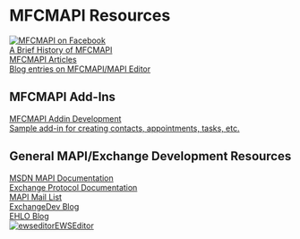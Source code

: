 # MFCMAPI Resources
[![MFCMAPI on Facebook](https://badge.facebook.com/badge/26764016480.2776.1538253884.png)](https://www.facebook.com/MFCMAPI/)<br/>
[A Brief History of MFCMAPI](https://blogs.msdn.microsoft.com/stephen_griffin/2008/01/04/a-brief-history-of-mfcmapi/)<br/>
[MFCMAPI Articles](MFCMAPIArticles.md)<br/>
[Blog entries on MFCMAPI/MAPI Editor](https://blogs.msdn.microsoft.com/stephen_griffin/tag/MFCMAPI)<br/>

## MFCMAPI Add-Ins
[MFCMAPI Addin Development](MFCMAPIAddinDevelopment.md)<br/>
[Sample add-in for creating contacts, appointments, tasks, etc.](CreateOutlookItemsAddin.md)

## General MAPI/Exchange Development Resources
[MSDN MAPI Documentation](https://msdn.microsoft.com/en-us/library/office/cc815646.aspx)<br/>
[Exchange Protocol Documentation](https://msdn.microsoft.com/en-us/library/cc307725.aspx)<br/>
[MAPI Mail List](http://peach.ease.lsoft.com/archives/mapi-l.html)<br/>
[ExchangeDev Blog](https://blogs.msdn.microsoft.com/exchangedev/)<br/>
[EHLO Blog](https://blogs.technet.microsoft.com/exchange/)<br/>
[![ewseditor](https://www.codeplex.com/Download?ProjectName=ewseditor&DownloadId=309916)](https://ewseditor.codeplex.com)[EWSEditor](https://ewseditor.codeplex.com)
